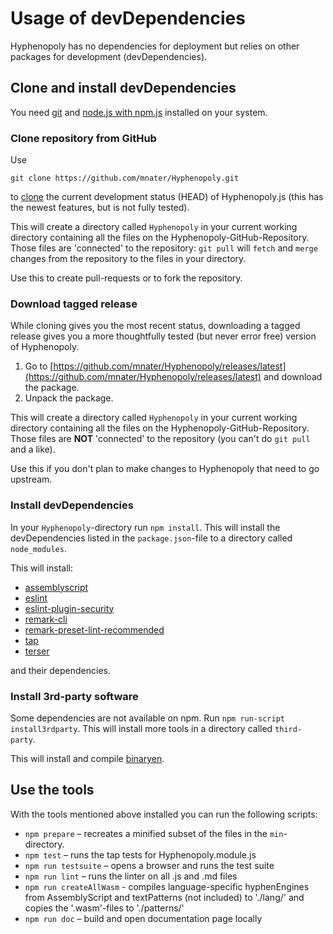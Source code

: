 # Usage of devDependencies
Hyphenopoly has no dependencies for deployment but relies on other packages for development (devDependencies).

## Clone and install devDependencies

You need [git](https://git-scm.com/downloads) and [node.js with npm.js](https://nodejs.org/) installed on your system.

### Clone repository from GitHub
Use

`git clone https://github.com/mnater/Hyphenopoly.git`

to [clone](https://git-scm.com/docs/git-clone) the current development status (HEAD) of Hyphenopoly.js (this has the newest features, but is not fully tested).

This will create a directory called `Hyphenopoly` in your current working directory containing all the files on the Hyphenopoly-GitHub-Repository. Those files are 'connected' to the repository: `git pull` will `fetch` and `merge` changes from the repository to the files in your directory.

Use this to create pull-requests or to fork the repository.

### Download tagged release

While cloning gives you the most recent status, downloading a tagged release gives you a more thoughtfully tested (but never error free) version of Hyphenopoly.

1.  Go to [https://github.com/mnater/Hyphenopoly/releases/latest](https://github.com/mnater/Hyphenopoly/releases/latest) and download the package.
2.  Unpack the package.

This will create a directory called `Hyphenopoly` in your current working directory containing all the files on the Hyphenopoly-GitHub-Repository. Those files are __NOT__ 'connected' to the repository (you can't do `git pull` and a like).

Use this if you don't plan to make changes to Hyphenopoly that need to go upstream.

### Install devDependencies
In your `Hyphenopoly`-directory run `npm install`. This will install the devDependencies listed in the `package.json`-file to a directory called `node_modules`.

This will install:
*   [assemblyscript](https://github.com/AssemblyScript)
*   [eslint](https://eslint.org)
*   [eslint-plugin-security](https://github.com/nodesecurity/eslint-plugin-security)
*   [remark-cli](https://www.npmjs.com/package/remark-cli)
*   [remark-preset-lint-recommended](https://github.com/remarkjs/remark-lint/tree/master/packages/remark-preset-lint-recommended)
*   [tap](https://www.npmjs.com/package/tap)
*   [terser](https://github.com/fabiosantoscode/terser)

and their dependencies.

### Install 3rd-party software
Some dependencies are not available on npm. Run `npm run-script install3rdparty`. This will install more tools in a directory called `third-party`.

This will install and compile [binaryen](https://github.com/WebAssembly/binaryen).

## Use the tools
With the tools mentioned above installed you can run the following scripts:

*   `npm prepare` – recreates a minified subset of the files in the `min`-directory.
*   `npm test` – runs the tap tests for Hyphenopoly.module.js
*   `npm run testsuite` – opens a browser and runs the test suite
*   `npm run lint` – runs the linter on all .js and .md files
*   `npm run createAllWasm` - compiles language-specific hyphenEngines from AssemblyScript and textPatterns (not included) to './lang/' and copies the '.wasm'-files to './patterns/'
*   `npm run doc` – build and open documentation page locally
